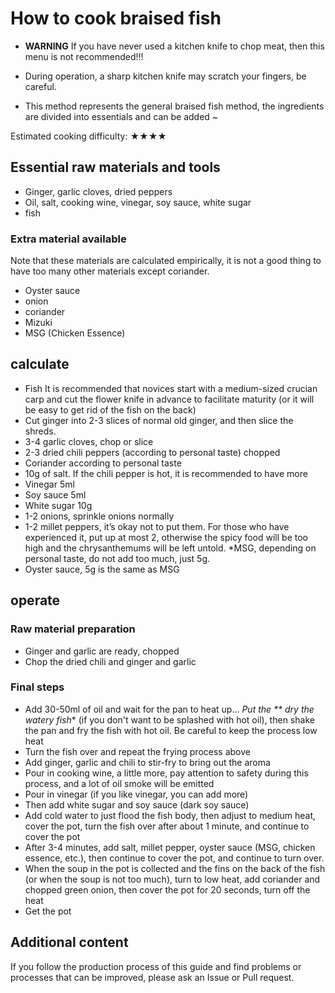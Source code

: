 # How to cook braised fish

- **WARNING** If you have never used a kitchen knife to chop meat, then this menu is not recommended!!!
- During operation, a sharp kitchen knife may scratch your fingers, be careful.

- This method represents the general braised fish method, the ingredients are divided into essentials and can be added ~

Estimated cooking difficulty: ★★★★

## Essential raw materials and tools

- Ginger, garlic cloves, dried peppers
- Oil, salt, cooking wine, vinegar, soy sauce, white sugar
- fish

### Extra material available

Note that these materials are calculated empirically, it is not a good thing to have too many other materials except coriander.

- Oyster sauce
- onion
- coriander
- Mizuki
- MSG (Chicken Essence)

## calculate

* Fish It is recommended that novices start with a medium-sized crucian carp and cut the flower knife in advance to facilitate maturity (or it will be easy to get rid of the fish on the back)
* Cut ginger into 2-3 slices of normal old ginger, and then slice the shreds.
* 3-4 garlic cloves, chop or slice
* 2-3 dried chili peppers (according to personal taste) chopped
* Coriander according to personal taste
* 10g of salt. If the chili pepper is hot, it is recommended to have more
* Vinegar 5ml
* Soy sauce 5ml
* White sugar 10g
* 1-2 onions, sprinkle onions normally
* 1-2 millet peppers, it’s okay not to put them. For those who have experienced it, put up at most 2, otherwise the spicy food will be too high and the chrysanthemums will be left untold.
*MSG, depending on personal taste, do not add too much, just 5g.
* Oyster sauce, 5g is the same as MSG

## operate

### Raw material preparation

* Ginger and garlic are ready, chopped
* Chop the dried chili and ginger and garlic

### Final steps

* Add 30-50ml of oil and wait for the pan to heat up...
*Put the ** dry the watery fish** (if you don't want to be splashed with hot oil), then shake the pan and fry the fish with hot oil. Be careful to keep the process low heat
* Turn the fish over and repeat the frying process above
* Add ginger, garlic and chili to stir-fry to bring out the aroma
* Pour in cooking wine, a little more, pay attention to safety during this process, and a lot of oil smoke will be emitted
* Pour in vinegar (if you like vinegar, you can add more)
* Then add white sugar and soy sauce (dark soy sauce)
* Add cold water to just flood the fish body, then adjust to medium heat, cover the pot, turn the fish over after about 1 minute, and continue to cover the pot
* After 3-4 minutes, add salt, millet pepper, oyster sauce (MSG, chicken essence, etc.), then continue to cover the pot, and continue to turn over.
* When the soup in the pot is collected and the fins on the back of the fish (or when the soup is not too much), turn to low heat, add coriander and chopped green onion, then cover the pot for 20 seconds, turn off the heat
* Get the pot

## Additional content

If you follow the production process of this guide and find problems or processes that can be improved, please ask an Issue or Pull request.